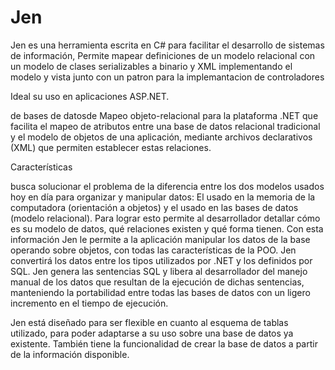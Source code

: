 # Jen

Jen es una herramienta escrita en C# para facilitar el desarrollo de sistemas de información, 
Permite mapear definiciones de un modelo relacional con un modelo de clases serializables a binario y XML
implementando el modelo y vista junto con un patron para la implemantacion de controladores

Ideal su uso en aplicaciones ASP.NET.

 de bases de datosde Mapeo objeto-relacional para la plataforma .NET que facilita el mapeo de atributos 
entre una base de datos relacional tradicional y el modelo de objetos de una aplicación, mediante archivos declarativos 
(XML) que permiten establecer estas relaciones.

Características  

busca solucionar el problema de la diferencia entre los dos modelos usados 
hoy en día para organizar y manipular datos: El usado en la memoria de la computadora (orientación a objetos) y el usado 
en las bases de datos (modelo relacional). Para lograr esto permite al desarrollador detallar cómo es su modelo de datos, 
qué relaciones existen y qué forma tienen. Con esta información Jen le permite a la aplicación manipular los datos de la base 
operando sobre objetos, con todas las características de la POO. Jen convertirá los datos entre los tipos utilizados por .NET
y los definidos por SQL. Jen genera las sentencias SQL y libera al desarrollador del manejo manual de los datos que resultan 
de la ejecución de dichas sentencias, manteniendo la portabilidad entre todas las bases de datos con un ligero incremento en 
el tiempo de ejecución.

Jen está diseñado para ser flexible en cuanto al esquema de tablas utilizado, para poder adaptarse a su uso sobre una base de datos 
ya existente. También tiene la funcionalidad de crear la base de datos a partir de la información disponible.


